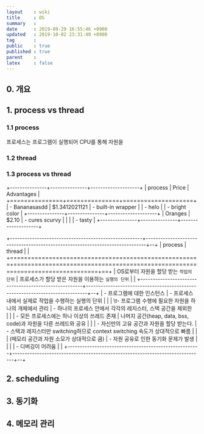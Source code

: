 ```yaml
---
layout    : wiki
title     : OS
summary   : 
date      : 2019-09-29 16:55:46 +0900
updated   : 2019-10-02 23:31:40 +0900
tag       : 
public    : true
published : true
parent    : 
latex     : false
---
```


## 0. 개요

## 1. process vs thread
### 1.1 process
프로세스는 프로그램이 실행되어 CPU를 통해 자원을  

### 1.2 thread

### 1.3 process vs thread
+---------------+---------------+--------------------+
| process       | Price         | Advantages         |
+===============+===============+====================+
| - Bananasasdd | $1.3412021121 | - built-in wrapper |
| - helo        |               | - bright color     |
+---------------+---------------+--------------------+
| Oranges       | $2.10         | - cures scurvy     |
|               |               |   - tasty          | 
+---------------+---------------+--------------------+


+------------------------------------------------------+------------------------------------------------------------------------------+--+
| process                                              | thread                                                                       |  |
+======================================================+==============================================================================+==+
| OS로부터 자원을 할당 받는 `작업의 단위`              | 프로세스가 할당 받은 자원을 이용하는 `실행의 단위`                           |  |
+------------------------------------------------------+------------------------------------------------------------------------------+--+
| - 프로그램에 대한 인스턴스                           | - 프로세스 내에서 실제로 작업을 수행하는 실행의 단위                         |  |
| \t- 프로그램 수행에 필요한 자원을 하나의 개체에서 관리 | - 하나의 프로세스 안에서 각각의 레지스터, 스택 공간을 제외한<br>             |  |
| - 모든 프로세스에는 하나 이상의 쓰레드 존재          | 나머지 공간(heap, data, bss, code)과 자원을 다른 쓰레드와 공유               |  |
| - 자신만의 고유 공간과 자원을 할당 받는다.           | - 스택과 레지스터만 switching하므로 context switching 속도가 상대적으로 빠름 |  |
| (메모리 공간과 자원 소모가 상대적으로 큼)            | - 자원 공유로 인한 동기화 문제가 발생                                        |  |
|                                                      | - 디버깅이 어려움                                                            |  |
+------------------------------------------------------+------------------------------------------------------------------------------+--+



## 2. scheduling
## 3. 동기화
## 4. 메모리 관리
